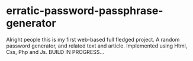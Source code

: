 # erratic-password-passphrase-generator
Alright people this is my first web-based full fledged project. A random password generator, and related text and article. Implemented using Html, Css, Php and Js. BUILD IN PROGRESS...
